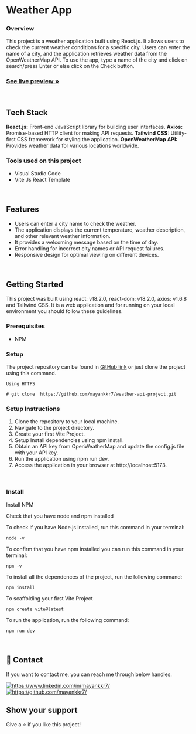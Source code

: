 # Weather App

### Overview

This project is a weather application built using React.js. It allows users to check the current weather conditions for a specific city. Users can enter the name of a city, and the application retrieves weather data from the OpenWeatherMap API. To use the app, type a name of the city and click on search/press Enter or else click on the Check button.


 <h3><a href="https://weather-app-mayankkr7.netlify.app/"><strong>See live preview »</strong></a></h3>

<br />

## Tech Stack

**React.js:** Front-end JavaScript library for building user interfaces.
**Axios:** Promise-based HTTP client for making API requests.
**Tailwind CSS:** Utility-first CSS framework for styling the application.
**OpenWeatherMap API:** Provides weather data for various locations worldwide.

### Tools used on this project

- Visual Studio Code
- Vite Js React Template

<br />

## Features

- Users can enter a city name to check the weather.
- The application displays the current temperature, weather description, and other relevant weather information.
- It provides a welcoming message based on the time of day.
- Error handling for incorrect city names or API request failures.
- Responsive design for optimal viewing on different devices.

<br />

## Getting Started
This project was built using react: v18.2.0, react-dom: v18.2.0, axios: v1.6.8 and Tailwind CSS. It is a web application and for running on your local environment you should follow these guidelines.

### Prerequisites

- NPM 

### Setup


The project repository can be found in [GitHub link](https://github.com/mayankkr7/weather-api-project.git) or just clone the project using this command.

```
Using HTTPS

# git clone  https://github.com/mayankkr7/weather-api-project.git
```

### Setup Instructions
1. Clone the repository to your local machine.
2. Navigate to the project directory.
3. Create your first Vite Project.
4. Setup Install dependencies using npm install.
5. Obtain an API key from OpenWeatherMap and update the config.js file with your API key.
6. Run the application using npm run dev.
7. Access the application in your browser at http://localhost:5173.

<br />

### Install

Install NPM

Check that you have node and npm installed

To check if you have Node.js installed, run this command in your terminal:

```
node -v
```

To confirm that you have npm installed you can run this command in your terminal:

```
npm -v
```

To install all the dependences of the project, run the following command:

```
npm install
```

To scaffolding your first Vite Project

```
npm create vite@latest
```

To run the application, run the following command:

```
npm run dev
```


<br />

## 🔗 Contact
If you want to contact me, you can reach me through below handles.

<a href="https://www.linkedin.com/in/mayankkr7/">
        <img align="center" src="https://img.shields.io/badge/LinkedIn-0077B5?style=for-the-badge&logo=linkedin&logoColor=white" alt="https://www.linkedin.com/in/mayankkr7/" />
</a>

<a href="https://github.com/mayankkr7/">
        <img align="center" src="https://img.shields.io/badge/mayank_kumar-20242A?style=for-the-badge&logo=Github&logoColor=white" alt="https://github.com/mayankkr7/" />
</a>


## Show your support

Give a ⭐️ if you like this project!
